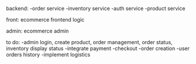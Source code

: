 backend:
-order service
-inventory service
-auth service
-product service

front:
ecommerce frontend logic

admin:
ecommerce admin

to do:
-admin login, create product, order management, order status, inventory display status
-integrate payment
-checkout
-order creation
-user orders history
-implement logistics
